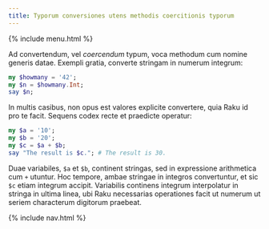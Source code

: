 ```yaml
---
title: Typorum conversiones utens methodis coercitionis typorum
---
```


{% include menu.html %}

Ad convertendum, vel _coercendum_ typum, voca methodum cum nomine generis datae. Exempli gratia, converte stringam in numerum integrum:

```raku
my $howmany = '42';
my $n = $howmany.Int;
say $n;
```

In multis casibus, non opus est valores explicite convertere, quia Raku id pro te facit. Sequens codex recte et praedicte operatur:

```raku
my $a = '10';
my $b = '20';
my $c = $a + $b;
say "The result is $c."; # The result is 30.
```

Duae variabiles, `$a` et `$b`, continent stringas, sed in expressione arithmetica cum `+` utuntur. Hoc tempore, ambae stringae in integros convertuntur, et sic `$c` etiam integrum accipit. Variabilis continens integrum interpolatur in stringa in ultima linea, ubi Raku necessarias operationes facit ut numerum ut seriem characterum digitorum praebeat.

{% include nav.html %}